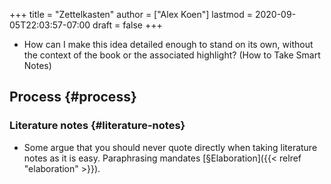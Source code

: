 +++
title = "Zettelkasten"
author = ["Alex Koen"]
lastmod = 2020-09-05T22:03:57-07:00
draft = false
+++

-   How can I make this idea detailed enough to stand on its own, without the context of the book or the associated highlight? (How to Take Smart Notes)


## Process {#process}


### Literature notes {#literature-notes}

-   Some argue that you should never quote directly when taking literature notes as it is easy. Paraphrasing mandates [§Elaboration]({{< relref "elaboration" >}}).

